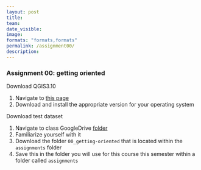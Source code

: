 ```yaml
---
layout: post
title: 
team: 
date_visible: 
image: 
formats: "formats,formats"
permalink: /assignment00/
description: 
---
```



### Assignment 00: getting oriented
Download QGIS3.10 
1. Navigate to [this page](https://qgis.org/en/site/forusers/download.html)
2. Download and install the appropriate version for your operating system

Download test dataset
1. Navigate to class GoogleDrive [folder](https://drive.google.com/drive/folders/147egEq5QrEG17u_tENl_mJ21KoLYKBV_)
2. Familiarize yourself with it
3. Download the folder `00_getting-oriented` that is located within the `assignments` folder
4. Save this in the folder you will use for this course this semester within a folder called `assignments`


